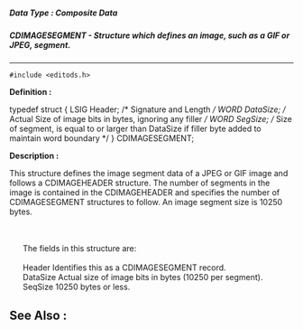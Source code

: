 ##### Data Type : Composite Data
##### CDIMAGESEGMENT - Structure which defines an image, such as a GIF or JPEG, segment.
---
```
#include <editods.h>
```

**Definition :**

typedef struct {
   LSIG Header;   /* Signature and Length */
   WORD DataSize; /* Actual Size of image bits in bytes, ignoring
                     any filler */
   WORD SegSize;  /* Size of segment, is equal to or larger than
                     DataSize if filler byte added to maintain word
                     boundary */
} CDIMAGESEGMENT;

**Description :**

This structure defines the image segment data of a JPEG or GIF image and follows a CDIMAGEHEADER structure.  The number of segments in the image is contained in the CDIMAGEHEADER and specifies the number of CDIMAGESEGMENT structures to follow.  An image segment size is 10250 bytes.
<ul><br>
<br>
The fields in this structure are:<br>
<br>
Header		Identifies this as a CDIMAGESEGMENT record.<br>
DataSize		Actual size of image bits in bytes  (10250 per segment).<br>
SeqSize		10250 bytes or less.</ul>



**See Also :**
---

